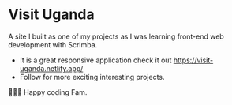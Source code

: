 # Visit Uganda
A site I built as one of my projects as I was learning front-end web development with Scrimba.
- It is a great responsive application check it out https://visit-uganda.netlify.app/
- Follow for more exciting interesting projects.

👨🏾‍💻 Happy coding Fam.
